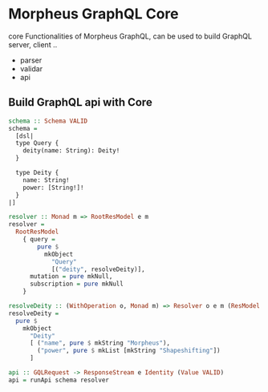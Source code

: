 # Morpheus GraphQL Core

core Functionalities of Morpheus GraphQL, can be used to build GraphQL server, client ..

- parser
- validar
- api

## Build GraphQL api with Core

```hs
schema :: Schema VALID
schema =
  [dsl|
  type Query {
    deity(name: String): Deity!
  }

  type Deity {
    name: String!
    power: [String!]!
  }
|]

resolver :: Monad m => RootResModel e m
resolver =
  RootResModel
    { query =
        pure $
          mkObject
            "Query"
            [("deity", resolveDeity)],
      mutation = pure mkNull,
      subscription = pure mkNull
    }

resolveDeity :: (WithOperation o, Monad m) => Resolver o e m (ResModel o e m)
resolveDeity =
  pure $
    mkObject
      "Deity"
      [ ("name", pure $ mkString "Morpheus"),
        ("power", pure $ mkList [mkString "Shapeshifting"])
      ]

api :: GQLRequest -> ResponseStream e Identity (Value VALID)
api = runApi schema resolver
```
